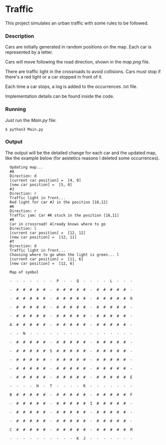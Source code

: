 # Traffic
This project simulates an urban traffic with some rules to be followed.


### Description

Cars are initially generated in random positions on the map. Each car is represented by a letter.

Cars will move following the road direction, shown in the _map.png_ file.

There are traffic light in the crossroads to avoid collisions.
Cars must stop if there's a red light or a car stopped in front of it.

Each time a car stops, a log is added to the occurrences .txt file.

Implementation details can be found inside the code.


### Running

Just run the _Main.py_ file:

```$ python3 Main.py```


### Output

The output will be the detailed change for each car and the updated map, like the example below (for aestetics reasons I deleted some occurrences).

<!-- language: lang-none -->

      Updating map...
      #A
      Direction: d
      [current car position] =  [4, 0]
      [new car position] =  [5, 0]
      #J
      Direction: r
      Traffic light in front...
      Red light for car #J in the position [18,12]
      #K
      Direction: r
      Traffic jam: Car #K stuck in the position [18,11]
      #R
      Car in crossroad! Already knows where to go
      Direction: l
      [current car position] =  [12, 12]
      [new car position] =  [12, 11]
      #T
      Direction: d
      Traffic light in front...
      Choosing where to go when the light is green... l
      [current car position] =  [11, 6]
      [new car position] =  [12, 6]

      Map of symbol

      -  -  -  -  -  -  -  P  -  -  Q  -  -  -  -  L  -  -  -  

      -  #  #  #  #  #  -  #  #  #  #  #  -  #  #  #  #  #  -  

      -  #  #  #  #  #  -  #  #  #  #  #  -  #  #  #  #  #  O  

      -  #  #  #  #  #  -  #  #  #  #  #  -  #  #  #  #  #  -  

      -  #  #  #  #  #  -  #  #  #  #  #  -  #  #  #  #  #  -  

      A  #  #  #  #  #  -  #  #  #  #  #  -  #  #  #  #  #  -  

      -  -  N  -  -  -  -  -  -  -  -  -  -  -  -  -  -  -  -  

      -  #  #  #  #  #  -  #  #  #  #  #  -  #  #  #  #  #  -  

      -  #  #  #  #  #  S  #  #  #  #  #  -  #  #  #  #  #  -  

      -  #  #  #  #  #  -  #  #  #  #  #  -  #  #  #  #  #  -  

      -  #  #  #  #  #  -  #  #  #  #  #  -  #  #  #  #  #  -  

      -  #  #  #  #  #  -  #  #  #  #  #  -  #  #  #  #  #  E  

      -  -  -  -  H  -  T  -  -  -  -  R  -  -  -  -  -  -  -  

      B  #  #  #  #  #  -  #  #  #  #  #  -  #  #  #  #  #  F  

      -  #  #  #  #  #  -  #  #  #  #  #  I  #  #  #  #  #  -  

      -  #  #  #  #  #  -  #  #  #  #  #  -  #  #  #  #  #  -  

      -  #  #  #  #  #  -  #  #  #  #  #  -  #  #  #  #  #  -  

      C  #  #  #  #  #  -  #  #  #  #  #  -  #  #  #  #  #  M  

      -  -  -  -  -  -  -  -  -  -  K  J  -  -  -  -  -  -  - 

